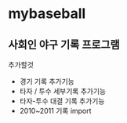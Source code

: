 # mybaseball

## 사회인 야구 기록 프로그램

추가할것
- 경기 기록 추가기능
- 타자 / 투수 세부기록 추가기능
- 타자-투수 대결 기록 추가기능
- 2010~2011 기록 import
